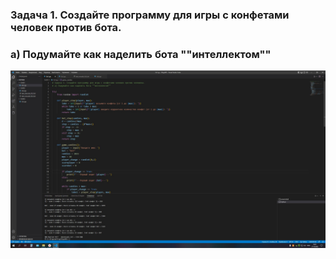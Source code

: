 ### Задача 1. Создайте программу для игры с конфетами человек против бота.
### а) Подумайте как наделить бота ""интеллектом""

![Задание 1](iDs1.1.jpg)